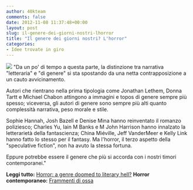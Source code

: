 ```yaml
---
author: 40kteam
comments: false
date: 2012-11-08 11:37:48+00:00
layout: post
slug: il-genere-dei-giorni-nostri-lhorror
title: "Il genere dei giorni nostri? L'horror"
categories:
- Idee trovate in giro
---
```


![](http://40k.it/wp-content/uploads/2012/11/Still-from-the-film-The-E-010.jpeg) "Da un po' di tempo a questa parte, la distinzione tra narrativa "letteraria" e "di genere" si sta spostando da una netta contrapposizione a un cauto avvicinamento. 

Autori che rientrano nella prima tipologia come Jonathan Lethem, Donna Tartt e Michael Chabon attingono a immagini e topos di genere sempre più spesso; viceversa, gli autori di genere sono sempre più alti quanto complessità narrativa, peso morale e stile. 

Sophie Hannah, Josh Bazell e Denise Mina hanno reinventato il romanzo poliziesco; Charles Yu, Iain M Banks e M John Harrison hanno innalzato la letterarietà della fantascienza; China Miéville, Jeff VanderMeer e Kelly Link hanno fatto lo stesso per il fantasy. Ma l'horror, il terzo aspetto della "speculative fiction", non ha avuto la stessa fortuna. 

Eppure potrebbe essere il genere che più si accorda con i nostri timori contemporanei."

**Leggi tutto:** [Horror: a genre doomed to literary hell?](http://www.guardian.co.uk/books/booksblog/2012/nov/07/horror-genre-literary-hell)
**Horror contemporaneo:** [Frammenti di ossa](http://www.40kbooks.com/?page_id=133&category=1&product_id=101)
